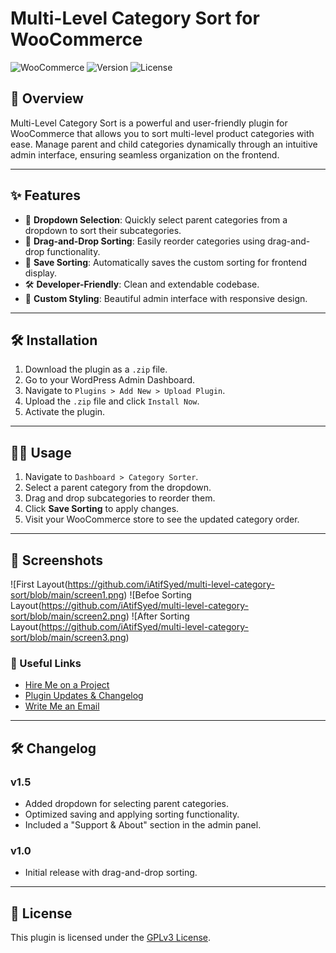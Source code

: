 # Multi-Level Category Sort for WooCommerce

![WooCommerce](https://img.shields.io/badge/WooCommerce-Compatible-blue?style=flat-square) ![Version](https://img.shields.io/badge/Version-1.5-green?style=flat-square) ![License](https://img.shields.io/badge/License-GPL--3.0-red?style=flat-square)

## 🚀 Overview
Multi-Level Category Sort is a powerful and user-friendly plugin for WooCommerce that allows you to sort multi-level product categories with ease. Manage parent and child categories dynamically through an intuitive admin interface, ensuring seamless organization on the frontend.

---

## ✨ Features
- 📂 **Dropdown Selection**: Quickly select parent categories from a dropdown to sort their subcategories.
- 🔄 **Drag-and-Drop Sorting**: Easily reorder categories using drag-and-drop functionality.
- 💾 **Save Sorting**: Automatically saves the custom sorting for frontend display.
- 🛠 **Developer-Friendly**: Clean and extendable codebase.
- 🎨 **Custom Styling**: Beautiful admin interface with responsive design.

---

## 🛠 Installation

1. Download the plugin as a `.zip` file.
2. Go to your WordPress Admin Dashboard.
3. Navigate to `Plugins > Add New > Upload Plugin`.
4. Upload the `.zip` file and click `Install Now`.
5. Activate the plugin.

---

## 🧑‍💻 Usage

1. Navigate to `Dashboard > Category Sorter`.
2. Select a parent category from the dropdown.
3. Drag and drop subcategories to reorder them.
4. Click **Save Sorting** to apply changes.
5. Visit your WooCommerce store to see the updated category order.

---

## 🎯 Screenshots
![First Layout(https://github.com/iAtifSyed/multi-level-category-sort/blob/main/screen1.png)
![Befoe Sorting Layout(https://github.com/iAtifSyed/multi-level-category-sort/blob/main/screen2.png)
![After Sorting Layout(https://github.com/iAtifSyed/multi-level-category-sort/blob/main/screen3.png)



### 🔗 Useful Links
- [Hire Me on a Project](https://iatifsyed.github.io/)
- [Plugin Updates & Changelog](https://github.com/iAtifSyed/multi-level-category-sort)
- [Write Me an Email](mailto:iatifsyed@gmail.com)

---

## 🛠 Changelog

### v1.5
- Added dropdown for selecting parent categories.
- Optimized saving and applying sorting functionality.
- Included a "Support & About" section in the admin panel.

### v1.0
- Initial release with drag-and-drop sorting.

---

## 📜 License

This plugin is licensed under the [GPLv3 License](https://www.gnu.org/licenses/gpl-3.0.html).
